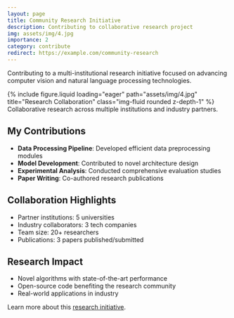 ```yaml
---
layout: page
title: Community Research Initiative
description: Contributing to collaborative research project
img: assets/img/4.jpg
importance: 2
category: contribute
redirect: https://example.com/community-research
---
```


Contributing to a multi-institutional research initiative focused on advancing computer vision and natural language processing technologies.

<div class="row">
    <div class="col-sm mt-3 mt-md-0">
        {% include figure.liquid loading="eager" path="assets/img/4.jpg" title="Research Collaboration" class="img-fluid rounded z-depth-1" %}
    </div>
</div>
<div class="caption">
    Collaborative research across multiple institutions and industry partners.
</div>

## My Contributions

- **Data Processing Pipeline**: Developed efficient data preprocessing modules
- **Model Development**: Contributed to novel architecture design
- **Experimental Analysis**: Conducted comprehensive evaluation studies
- **Paper Writing**: Co-authored research publications

## Collaboration Highlights

- Partner institutions: 5 universities
- Industry collaborators: 3 tech companies
- Team size: 20+ researchers
- Publications: 3 papers published/submitted

## Research Impact

- Novel algorithms with state-of-the-art performance
- Open-source code benefiting the research community
- Real-world applications in industry

Learn more about this [research initiative](https://example.com/community-research). 